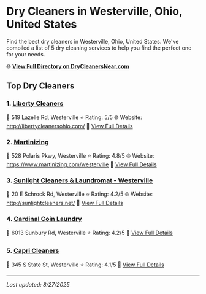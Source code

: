 # Dry Cleaners in Westerville, Ohio, United States

Find the best dry cleaners in Westerville, Ohio, United States. We've compiled a list of 5 dry cleaning services to help you find the perfect one for your needs.

🌐 **[View Full Directory on DryCleanersNear.com](https://drycleanersnear.com/city/US/Ohio/Westerville)**

## Top Dry Cleaners

### 1. [Liberty Cleaners](https://drycleanersnear.com/dryCleaner/689aa0a52abe37ea0a6566d8/liberty-cleaners)
📍 519 Lazelle Rd, Westerville
⭐ Rating: 5/5
🌐 Website: http://libertycleanersohio.com/
🔗 [View Full Details](https://drycleanersnear.com/dryCleaner/689aa0a52abe37ea0a6566d8/liberty-cleaners)

### 2. [Martinizing](https://drycleanersnear.com/dryCleaner/689aa0742abe37ea0a65644f/martinizing)
📍 528 Polaris Pkwy, Westerville
⭐ Rating: 4.8/5
🌐 Website: https://www.martinizing.com/westerville
🔗 [View Full Details](https://drycleanersnear.com/dryCleaner/689aa0742abe37ea0a65644f/martinizing)

### 3. [Sunlight Cleaners & Laundromat - Westerville](https://drycleanersnear.com/dryCleaner/689aa02f2abe37ea0a6560be/sunlight-cleaners-laundromat-westerville)
📍 20 E Schrock Rd, Westerville
⭐ Rating: 4.2/5
🌐 Website: http://sunlightcleaners.net/
🔗 [View Full Details](https://drycleanersnear.com/dryCleaner/689aa02f2abe37ea0a6560be/sunlight-cleaners-laundromat-westerville)

### 4. [Cardinal Coin Laundry](https://drycleanersnear.com/dryCleaner/689aa0d62abe37ea0a65688f/cardinal-coin-laundry)
📍 6013 Sunbury Rd, Westerville
⭐ Rating: 4.2/5
🔗 [View Full Details](https://drycleanersnear.com/dryCleaner/689aa0d62abe37ea0a65688f/cardinal-coin-laundry)

### 5. [Capri Cleaners](https://drycleanersnear.com/dryCleaner/689aa05b2abe37ea0a656352/capri-cleaners)
📍 345 S State St, Westerville
⭐ Rating: 4.1/5
🔗 [View Full Details](https://drycleanersnear.com/dryCleaner/689aa05b2abe37ea0a656352/capri-cleaners)


---

*Last updated: 8/27/2025*

